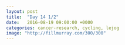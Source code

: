 ```yaml
---
layout: post
title:  "Day 14 1/2"
date:   2016-08-19 09:00:00 +0000
categories: cancer-research, cycling, lejog
image: "http://fillmurray.com/300/300"
---
```

